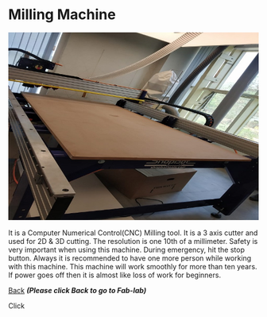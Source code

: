 # Milling Machine 

![Milling Machine](/images/Milling-machine.jpeg)     

It is a Computer Numerical Control(CNC) Milling tool.
It is a  3  axis cutter and used for  2D & 3D cutting. The resolution is one 10th of a millimeter.
Safety is very important  when using this machine. During emergency, hit the stop button.
Always it is recommended to have one more person while working with this machine.
This machine will work smoothly for more than ten years.
If power goes off then it is almost like loss of work for beginners.



[ Back](/mdfiles/Fab-Lab.md)  ***(Please click  Back to go to Fab-lab)***


Click